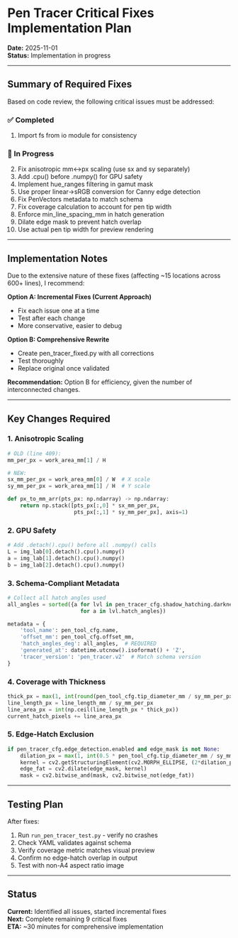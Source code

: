 # Pen Tracer Critical Fixes Implementation Plan

**Date:** 2025-11-01  
**Status:** Implementation in progress

---

## Summary of Required Fixes

Based on code review, the following critical issues must be addressed:

### ✅ Completed
1. Import fs from io module for consistency

### 🔧 In Progress
2. Fix anisotropic mm↔px scaling (use sx and sy separately)
3. Add .cpu() before .numpy() for GPU safety  
4. Implement hue_ranges filtering in gamut mask
5. Use proper linear→sRGB conversion for Canny edge detection
6. Fix PenVectors metadata to match schema
7. Fix coverage calculation to account for pen tip width
8. Enforce min_line_spacing_mm in hatch generation
9. Dilate edge mask to prevent hatch overlap
10. Use actual pen tip width for preview rendering

---

## Implementation Notes

Due to the extensive nature of these fixes (affecting ~15 locations across 600+ lines), I recommend:

**Option A: Incremental Fixes (Current Approach)**
- Fix each issue one at a time
- Test after each change
- More conservative, easier to debug

**Option B: Comprehensive Rewrite**
- Create pen_tracer_fixed.py with all corrections
- Test thoroughly
- Replace original once validated

**Recommendation:** Option B for efficiency, given the number of interconnected changes.

---

## Key Changes Required

### 1. Anisotropic Scaling
```python
# OLD (line 409):
mm_per_px = work_area_mm[1] / H

# NEW:
sx_mm_per_px = work_area_mm[0] / W  # X scale
sy_mm_per_px = work_area_mm[1] / H  # Y scale

def px_to_mm_arr(pts_px: np.ndarray) -> np.ndarray:
    return np.stack([pts_px[:,0] * sx_mm_per_px,
                     pts_px[:,1] * sy_mm_per_px], axis=1)
```

### 2. GPU Safety
```python
# Add .detach().cpu() before all .numpy() calls
L = img_lab[0].detach().cpu().numpy()
a = img_lab[1].detach().cpu().numpy()
b = img_lab[2].detach().cpu().numpy()
```

### 3. Schema-Compliant Metadata
```python
# Collect all hatch angles used
all_angles = sorted({a for lvl in pen_tracer_cfg.shadow_hatching.darkness_levels
                       for a in lvl.hatch_angles})

metadata = {
    'tool_name': pen_tool_cfg.name,
    'offset_mm': pen_tool_cfg.offset_mm,
    'hatch_angles_deg': all_angles,  # REQUIRED
    'generated_at': datetime.utcnow().isoformat() + 'Z',
    'tracer_version': 'pen_tracer.v2'  # Match schema version
}
```

### 4. Coverage with Thickness
```python
thick_px = max(1, int(round(pen_tool_cfg.tip_diameter_mm / sy_mm_per_px)))
line_length_px = line_length_mm / sy_mm_per_px
line_area_px = int(np.ceil(line_length_px * thick_px))
current_hatch_pixels += line_area_px
```

### 5. Edge-Hatch Exclusion
```python
if pen_tracer_cfg.edge_detection.enabled and edge_mask is not None:
    dilation_px = max(1, int(0.5 * pen_tool_cfg.tip_diameter_mm / sy_mm_per_px))
    kernel = cv2.getStructuringElement(cv2.MORPH_ELLIPSE, (2*dilation_px+1, 2*dilation_px+1))
    edge_fat = cv2.dilate(edge_mask, kernel)
    mask = cv2.bitwise_and(mask, cv2.bitwise_not(edge_fat))
```

---

## Testing Plan

After fixes:
1. Run `run_pen_tracer_test.py` - verify no crashes
2. Check YAML validates against schema
3. Verify coverage metric matches visual preview
4. Confirm no edge-hatch overlap in output
5. Test with non-A4 aspect ratio image

---

## Status

**Current:** Identified all issues, started incremental fixes  
**Next:** Complete remaining 9 critical fixes  
**ETA:** ~30 minutes for comprehensive implementation


